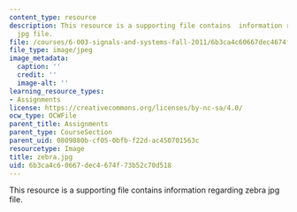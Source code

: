 ```yaml
---
content_type: resource
description: This resource is a supporting file contains  information regarding zebra
  jpg file.
file: /courses/6-003-signals-and-systems-fall-2011/6b3ca4c60667dec4674f73b52c70d518_zebra.jpg
file_type: image/jpeg
image_metadata:
  caption: ''
  credit: ''
  image-alt: ''
learning_resource_types:
- Assignments
license: https://creativecommons.org/licenses/by-nc-sa/4.0/
ocw_type: OCWFile
parent_title: Assignments
parent_type: CourseSection
parent_uid: 0809880b-cf05-0bfb-f22d-ac450701563c
resourcetype: Image
title: zebra.jpg
uid: 6b3ca4c6-0667-dec4-674f-73b52c70d518
---
```

This resource is a supporting file contains  information regarding zebra jpg file.
